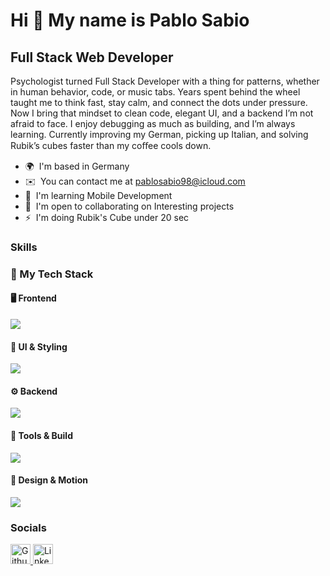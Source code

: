 Hi 👋 My name is Pablo Sabio
============================

Full Stack Web Developer
------------------------

Psychologist turned Full Stack Developer with a thing for patterns, whether in human behavior, code, or music tabs. Years spent behind the wheel taught me to think fast, stay calm, and connect the dots under pressure. Now I bring that mindset to clean code, elegant UI, and a backend I’m not afraid to face. I enjoy debugging as much as building, and I’m always learning. Currently improving my German, picking up Italian, and solving Rubik’s cubes faster than my coﬀee cools down.

* 🌍  I'm based in Germany
* ✉️  You can contact me at [pablosabio98@icloud.com](mailto:pablosabio98@icloud.com)
* 🧠  I'm learning Mobile Development
* 🤝  I'm open to collaborating on Interesting projects
* ⚡  I'm doing Rubik's Cube under 20 sec

### Skills

### 🧠 My Tech Stack

#### 🖥️ Frontend
<img src="https://skillicons.dev/icons?i=html,css,js,ts,react,next,redux" />

#### 🎨 UI & Styling
<img src="https://skillicons.dev/icons?i=tailwind,bootstrap,mui,chakra" />

#### ⚙️ Backend
<img src="https://skillicons.dev/icons?i=nodejs,express,mongodb" />

#### 🧰 Tools & Build
<img src="https://skillicons.dev/icons?i=git,vscode,webpack,vite,linux" />

#### 🎨 Design & Motion
<img src="https://skillicons.dev/icons?i=figma,framer" />

### Socials

<p align="left"> <a href="https://www.github.com/pablosabio" target="_blank" rel="noreferrer"> <picture> <source media="(prefers-color-scheme: dark)" srcset="https://raw.githubusercontent.com/danielcranney/readme-generator/main/public/icons/socials/github-dark.svg" /> <source media="(prefers-color-scheme: light)" srcset="https://raw.githubusercontent.com/danielcranney/readme-generator/main/public/icons/socials/github.svg" /> <img src="https://raw.githubusercontent.com/danielcranney/readme-generator/main/public/icons/socials/github.svg" width="32" height="32" alt="Github" title="Github" /> </picture> </a> <a href="https://www.linkedin.com/in/pablo-sabio" target="_blank" rel="noreferrer"> <picture> <source media="(prefers-color-scheme: dark)" srcset="https://raw.githubusercontent.com/danielcranney/readme-generator/main/public/icons/socials/linkedin-dark.svg" /> <source media="(prefers-color-scheme: light)" srcset="https://raw.githubusercontent.com/danielcranney/readme-generator/main/public/icons/socials/linkedin.svg" /> <img src="https://raw.githubusercontent.com/danielcranney/readme-generator/main/public/icons/socials/linkedin.svg" width="32" height="32" alt="LinkedIn" title="LinkedIn" /> </picture> </a></p>
